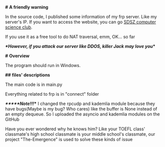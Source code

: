 **#** **A friendly warning**

In the source code, I published some information of my frp server. Like my server's IP. If you want to access the website, you can go [SDSZ computer science club](sdszalg.cn).

If you use it as a free tool to do NAT traversal, emm, OK... so far

***\*****However, if you attack our server like DDOS, killer Jack may love you*****\***

**#** **Overview**

The program should run in Windows.

**##** **files' descriptions**

The main code is in main.py

Everything related to frp is in "connect" folder

***\*****Note!!!*****\*** I changed the rpcudp and kademlia module because they have bugs(Maybe is my bug? Who cares) like the buffer is None instead of an empty dequeue. So I uploaded the asyncio and kademlia modules on the GitHub

Have you ever wondered why he knows him? Like your TOEFL class' classmate's high school classmate is your middle school's classmate, our project "The-Emergence" is used to solve these kinds of issue